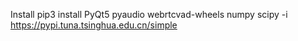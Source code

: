 Install
pip3 install PyQt5 pyaudio webrtcvad-wheels numpy scipy -i https://pypi.tuna.tsinghua.edu.cn/simple



